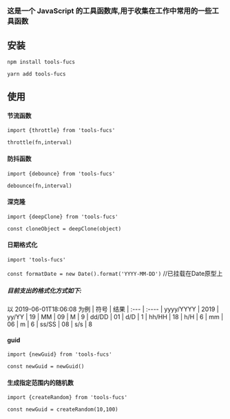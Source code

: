 ### 这是一个 JavaScript 的工具函数库,用于收集在工作中常用的一些工具函数

## 安装
`npm install tools-fucs`

`yarn add tools-fucs `

## 使用 

#### 节流函数

`import {throttle} from 'tools-fucs'`

`throttle(fn,interval)`

#### 防抖函数

`import {debounce} from 'tools-fucs'`

`debounce(fn,interval)`

#### 深克隆

`import {deepClone} from 'tools-fucs'`

`const cloneObject = deepClone(object)`

#### 日期格式化

`import 'tools-fucs'`

`const formatDate = new Date().format('YYYY-MM-DD')` //已挂载在Date原型上

##### 目前支出的格式化方式如下:
 以 2019-06-01T18:06:08 为例
| 符号 | 结果
| :--- | :---- 
| yyyy/YYYY | 2019
| yy/YY     | 19
| MM        | 09
| M         | 9
| dd/DD     | 01
| d/D       | 1
| hh/HH     | 18
| h/H       | 6
| mm        | 06
| m         | 6
| ss/SS     | 08
| s/s       | 8

#### guid

`import {newGuid} from 'tools-fucs'`

`const newGuid = newGuid()`

#### 生成指定范围内的随机数

`import {createRandom} from 'tools-fucs'`

`const newGuid = createRandom(10,100)`